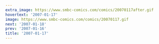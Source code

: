 ```yaml
---
extra_image: https://www.smbc-comics.com/comics/20070117after.gif
hovertext: '2007-01-17'
image: https://www.smbc-comics.com/comics/20070117.gif
next: '2007-01-18'
prev: '2007-01-16'
title: '2007-01-17'
---
```


